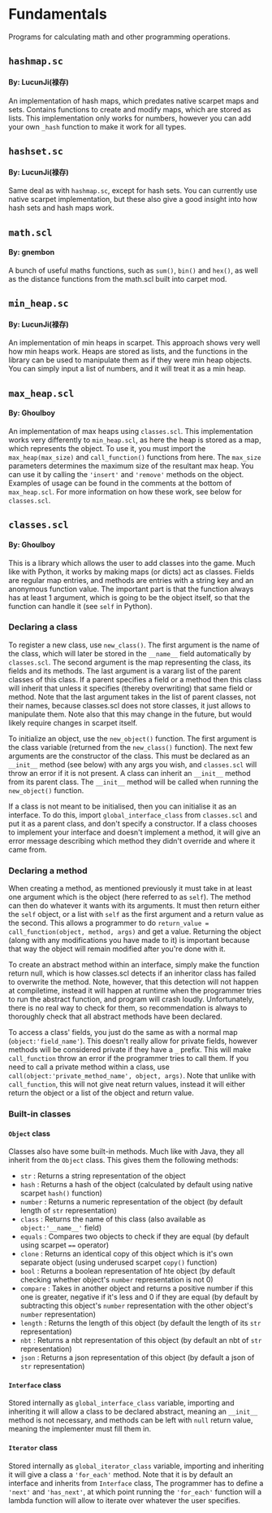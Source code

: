 # Fundamentals
Programs for calculating math and other programming operations.

## `hashmap.sc`
#### By: LucunJi(禄存)
An implementation of hash maps, which predates native scarpet maps and sets. Contains functions to create and 
modify maps, which are stored as lists. This implementation only works for numbers, however you can add your 
own `_hash` function  to make it work for all types.

## `hashset.sc`
#### By: LucunJi(禄存)
Same deal as with `hashmap.sc`, except for hash sets. You can currently use native scarpet implementation, but 
these also give a good insight into how hash sets and hash maps work.

## `math.scl`
#### By: gnembon
A bunch of useful maths functions, such as `sum()`, `bin()` and `hex()`, as well as the distance functions 
from the math.scl built into carpet mod.

## `min_heap.sc`
#### By: LucunJi(禄存)
An implementation of min heaps in scarpet. This approach shows very well how min heaps work. Heaps are stored 
as lists, and the functions in the library can be used to manipulate them as if they were min heap objects.
You can simply input a list of numbers, and it will treat it as a min heap.

## `max_heap.scl`
#### By: Ghoulboy
An implementation of max heaps using `classes.scl`. This implementation works very differently to 
`min_heap.scl`, as here the heap is stored as a map, which represents the object.
To use it, you must import the `max_heap(max_size)` and `call_function()` functions from here.
The `max_size` parameters determines the maximum size of the resultant max heap.
You can use it by calling the `'insert'` and `'remove'` methods on the object.
Examples of usage can be found in the comments at the bottom of `max_heap.scl`.
For more information on how these work, see below for `classes.scl`.

## `classes.scl`
#### By: Ghoulboy
This is a library which allows the user to add classes into the game. Much like with Python, it works by 
making maps (or dicts) act as classes. Fields are regular map entries, and methods are entries with a string 
key and an anonymous function value. The important part is that the function always has at least 1 argument, 
which is going to be the object itself, so that the function can handle it (see `self` in Python).

### Declaring a class
To register a new class, use `new_class()`. The first argument is the name of the class, which will later be 
stored in the `__name__` field automatically by `classes.scl`. The second argument is the map representing the 
class, its fields and its methods. The last argument is a vararg list of the parent classes of this class. If 
a parent specifies a field or a method then this class will inherit that unless it specifies (thereby overwriting)
that same field or method.
Note that the last argument takes in the list of parent classes, not their names, because classes.scl does not
store classes, it just allows to manipulate them.
Note also that this may change in the future, but would likely require changes in scarpet itself.

To initialize an object, use the `new_object()` function. The first argument is the class variable (returned from 
the `new_class()` function). The next few arguments are the constructor of the class. This must be declared as an 
`__init__` method (see below) with any args you wish, and `classes.scl` will throw an error if it is not 
present. A class can inherit an `__init__` method from its parent class. The `__init__` method will be 
called when running the `new_object()` function.

If a class is not meant to be initialised, then you can initialise it as an interface. To do this, import 
`global_interface_class` from `classes.scl` and put it as a parent class, and don't specify a constructor. If a 
class chooses to implement your interface and doesn't implement a method, it will give an error message 
describing which method they didn't override and where it came from.

### Declaring a method
When creating a method, as mentioned previously it must take in at least one argument which is the object 
(here referred to as `self`). The method can then do whatever it wants with its arguments. It must then return 
either the `self` object, or a list with `self` as the first argument and a return value as the second. This 
allows a programmer to do `return_value = call_function(object, method, args)` and get a value. Returning the 
object (along with any modifications you have made to it) is important because that way the object will remain 
modified after you're done with it.

To create an abstract method within an interface, simply make the function return null, which is how classes.scl
detects if an inheritor class has failed to overwrite the method. Note, however, that this detection will not happen
at compiletime, instead it will happen at runtime when the programmer tries to run the abstract function, and program
will crash loudly. Unfortunately, there is no real way to check for them, so recommendation is always to thoroughly
check that all abstract methods have been declared.

To access a class' fields, you just do the same as with a normal map (`object:'field_name'`). This doesn't 
really allow for private fields, however methods will be considered private if they have a `_` prefix. This 
will make `call_function` throw an error if the programmer tries to call them. If you need to call a private 
method within a class, use `call(object:'private_method_name', object, args)`. Note that unlike with 
`call_function`, this will not give neat return values, instead it will either return the object or a list of the object and return value.

### Built-in classes

#### `Object` class

Classes also have some built-in methods. Much like with Java, they all inherit from the `Object` class. This 
gives them the following methods:
 - `str` : Returns a string representation of the object
 - `hash` : Returns a hash of the object (calculated by default using native scarpet `hash()` function)
 - `number` : Returns a numeric representation of the object (by default length of `str` representation)
 - `class` : Returns the name of this class (also available as `object:'__name__'` field)
 - `equals` : Compares two objects to check if they are equal (by default using scarpet `==` operator)
 - `clone` : Returns an identical copy of this object which is it's own separate object (using underused scarpet 
    `copy()` function)
 - `bool` : Returns a boolean representation of hte object (by default checking whether object's `number` 
    representation is not 0)
 - `compare` : Takes in another object and returns a positive number if this one is greater, negative if it's 
    less and 0 if they are equal (by default by subtracting this object's `number` representation with the other 
    object's `number` representation)
 - `length` : Returns the length of this object (by default the length of its `str` representation)
 - `nbt` : Returns a nbt representation of this object (by default an nbt of `str` representation)
 - `json` : Returns a json representation of this object (by default a json of `str` representation)

#### `Interface` class

Stored internally as `global_interface_class` variable, importing and inheriting it will allow a class to be
declared abstract, meaning an `__init__` method is not necessary, and methods can be left with `null` return
value, meaning the implementer must fill them in.


#### `Iterator` class

Stored internally as `global_iterator_class` variable, importing and inheriting it will give a class a `'for_each'`
method. Note that it is by default an interface and inherits from `Interface` class, The programmer has to define
a `'next'` and `'has_next'`, at which point running the `'for_each'` function will a lambda function will allow to
iterate over whatever the user specifies.

